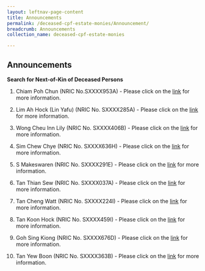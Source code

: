 ```yaml
---
layout: leftnav-page-content
title: Announcements
permalink: /deceased-cpf-estate-monies/Announcement/
breadcrumb: Announcements
collection_name: deceased-cpf-estate-monies

---
```


Announcements
---
**Search for Next-of-Kin of Deceased Persons**<br>
1) Chiam Poh Chun (NRIC No.SXXXX953A) - Please click on the [link](https://www.mlaw.gov.sg/content/dam/minlaw/pto/assets/documents/T-6383-2017.pdf) for more information.

2) Lim Ah Hock (Lin Yafu) (NRIC No. SXXXX285A) - Please click on the [link](https://www.mlaw.gov.sg/content/dam/minlaw/pto/assets/documents/Advertisement%20notice%20T5914-2017.pdf) for more information.

3) Wong Cheu Inn Lily (NRIC No. SXXXX406B)  - Please click on the [link](https://www.mlaw.gov.sg/content/dam/minlaw/pto/assets/documents/Adv%20T1026-2017.pdf) for more information.

4) Sim Chew Chye (NRIC No. SXXXX636H) - Please click on the [link](https://www.mlaw.gov.sg/content/dam/minlaw/pto/assets/documents/12Sept.pdf/subassets/page1.pdf) for more information.

5) S Makeswaren (NRIC No. SXXXX291E) - Please click on the [link](https://www.mlaw.gov.sg/content/dam/minlaw/pto/assets/documents/Adv%20notice%20T6434-2018.pdf) for more information.

6) Tan Thian Sew (NRIC No. SXXXX037A) - Please click on the [link](https://www.mlaw.gov.sg/content/dam/minlaw/pto/assets/documents/Adv%20T621-2018.pdf) for more information.

7) Tan Cheng Watt (NRIC No. SXXXX224I) - Please click on the [link](https://www.mlaw.gov.sg/content/dam/minlaw/pto/assets/documents/Adv%20T5584-2018.pdf) for more information.

8) Tan Koon Hock (NRIC No. SXXXX459I) - Please click on the [link](https://www.mlaw.gov.sg/content/dam/minlaw/pto/assets/documents/Adv_T51-2018.pdf/subassets/page1.pdf) for more information.

9) Goh Sing Kiong  (NRIC No. SXXXX676D) - Please click on the [link](https://www.mlaw.gov.sg/content/dam/minlaw/pto/assets/documents/T.2447.2014%20GOH%20SING%20KIONG.pdf) for more information.

10) Tan Yew Boon (NRIC No. SXXXX363B)  - Please click on the [link](https://www.mlaw.gov.sg/content/dam/minlaw/pto/assets/documents/Adv%20T2814-2015.pdf) for more information.
